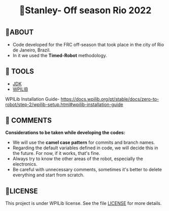 <h1 align= "center">🦾Stanley- Off season Rio 2022<h1>

## 📖ABOUT

- Code developed for the FRC off-season that took place in the city of Rio de Janeiro, Brazil.
- In it we used the **Timed-Robot** methodology.

## 🔨 TOOLS

- [JDK](https://jdk.java.net/)
- [WPILIB](https://github.com/wpilibsuite/allwpilib/releases/tag/v2023.2.1)

WPILib Installation Guide- https://docs.wpilib.org/pt/stable/docs/zero-to-robot/step-2/wpilib-setup.html#wpilib-installation-guide

## 📣 COMMENTS
**Considerations to be taken while developing the codes:**

- We will use the **camel case pattern** for commits and branch names.
- Regarding the default variables defined in code, we will decide this in the future. For now, if it works, that's fine.
- Always try to know the other areas of the robot, especially the electronics.
- Be careful with unnecessary comments, sometimes it's better to delete everything and start from scratch.

## 📃LICENSE

This project is under WPILib license. See the file [LICENSE](https://vscode.dev/github/Da-was/Roosters7033/blob/master/WPILib-License.md) for more details.